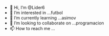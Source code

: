 - 👋 Hi, I’m @Lider6
- 👀 I’m interested in ...futbol
- 🌱 I’m currently learning ...asimov
- 💞️ I’m looking to collaborate on ...programacion
- 📫 How to reach me ...

<!---
Lider6/Lider6 is a ✨ special ✨ repository because its `README.md` (this file) appears on your GitHub profile.
You can click the Preview link to take a look at your changes.
--->
